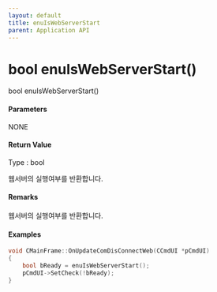 ```yaml
---
layout: default
title: enuIsWebServerStart
parent: Application API
---
```

# bool enuIsWebServerStart\(\)

bool enuIsWebServerStart\(\)

#### Parameters

NONE

#### Return Value

Type : bool

웹서버의 실행여부를 반환합니다.

#### Remarks

웹서버의 실행여부를 반환합니다.

#### Examples

```cpp
void CMainFrame::OnUpdateComDisConnectWeb(CCmdUI *pCmdUI)
{
	bool bReady = enuIsWebServerStart();
	pCmdUI->SetCheck(!bReady);
}
```



